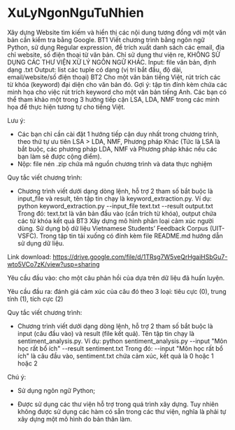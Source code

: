 # XuLyNgonNguTuNhien
Xây dựng Website tìm kiếm và hiển thị các nội dung tương đồng với một văn bản cần kiểm tra bằng Google.
BT1
Viết chương trình bằng ngôn ngữ Python, sử dụng Regular expression, để trích xuất danh sách các email, địa chỉ website, số điện thoại từ văn bản. Chỉ sử dụng thư viện re, KHÔNG SỬ DỤNG CÁC THƯ VIỆN XỬ LÝ NGÔN NGỮ KHÁC.
Input: file văn bản, định dạng .txt
Output: list các tuple có dạng (vị trí bắt đầu, độ dài, email/website/số điện thoại)
BT2
Cho một văn bản tiếng Việt, rút trích các từ khóa (keyword) đại diện cho văn bản đó.
Gợi ý: tập tin đính kèm chứa các minh họa cho việc rút trích keyword cho một văn bản tiếng Anh.
Các bạn có thể tham khảo một trong 3 hướng tiếp cận LSA, LDA, NMF trong các minh họa để thực hiện tương tự cho tiếng Việt.

Lưu ý:
- Các bạn chỉ cần cài đặt 1 hướng tiếp cận duy nhất trong chương trình, theo thứ tự ưu tiên LSA > LDA, NMF, Phương pháp Khác (Tức là LSA là bắt buộc, các phương pháp LDA, NMF và Phương pháp khác nếu các bạn làm sẽ được cộng điểm).
- Nộp: file nén .zip chứa mã nguồn chương trình và data thực nghiệm

Quy tắc viết chương trình:
- Chương trình viết dưới dạng dòng lệnh, hỗ trợ 2 tham số bắt buộc là input_file và result, tên tập tin chạy là keyword_extraction.py.
Ví dụ:
python keyword_extraction.py --input_file text.txt --result output.txt
Trong đó: text.txt là văn bản đầu vào (cần trích từ khóa), output chứa các từ khóa kết quả
BT3
Xây dựng mô hình phân loại cảm xúc người dùng. Sử dụng bộ dữ liệu Vietnamese Students’ Feedback Corpus (UIT-VSFC). Trong tập tin tải xuống có đính kèm file README.md hướng dẫn sử dụng dữ liệu.

Link download: https://drive.google.com/file/d/1TRsg7W5veQrHgaiHSbGu7-wto5VCo7zK/view?usp=sharing

Yêu cầu đầu vào: cho một câu phản hồi của dựa trên dữ liệu đã huấn luyện.

Yêu cầu đầu ra: đánh giá cảm xúc của câu đó theo 3 loại: tiêu cực (0), trung tính (1), tích cực (2)

Quy tắc viết chương trình:
- Chương trình viết dưới dạng dòng lệnh, hỗ trợ 2 tham số bắt buộc là input (câu đầu vào) và result (file kết quả). Tên tập tin chạy là sentiment_analysis.py.
Ví dụ:
python sentiment_analysis.py --input "Môn học rất bổ ích" --result sentiment.txt
Trong đó: --input "Môn học rất bổ ích" là câu đầu vào, sentiment.txt chứa cảm xúc, kết quả là 0 hoặc 1 hoặc 2

Chú ý:

- Sử dụng ngôn ngữ Python;

- Được sử dụng các thư viện hỗ trợ trong quá trình xây dựng. Tuy nhiên không được sử dụng các hàm có sẵn trong các thư viện, nghĩa là phải tự xây dựng một mô hình do bản thân làm.
